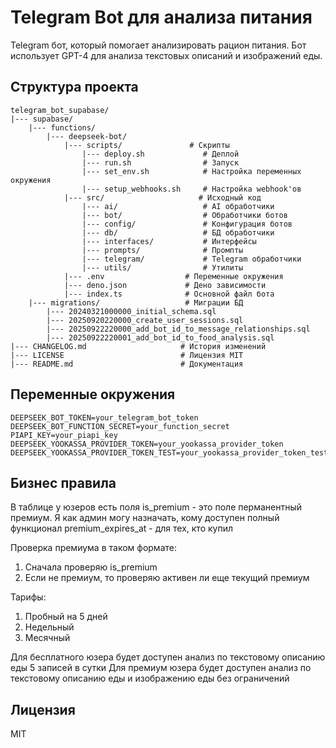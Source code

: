 # Telegram Bot для анализа питания

Telegram бот, который помогает анализировать рацион питания.
Бот использует GPT-4 для анализа текстовых описаний и изображений еды.

## Структура проекта

```structure
telegram_bot_supabase/
|--- supabase/
    |--- functions/
        |--- deepseek-bot/
            |--- scripts/               # Скрипты
                |--- deploy.sh             # Деплой
                |--- run.sh                # Запуск
                |--- set_env.sh            # Настройка переменных окружения
                |--- setup_webhooks.sh     # Настройка webhook'ов
            |--- src/                     # Исходный код
                |--- ai/                   # AI обработчики
                |--- bot/                  # Обработчики ботов
                |--- config/               # Конфигурация ботов
                |--- db/                   # БД обработчики
                |--- interfaces/           # Интерфейсы
                |--- prompts/              # Промпты
                |--- telegram/             # Telegram обработчики
                |--- utils/                # Утилиты
            |--- .env                  # Переменные окружения
            |--- deno.json             # Дено зависимости
            |--- index.ts              # Основной файл бота
    |--- migrations/                   # Миграции БД
        |--- 20240321000000_initial_schema.sql
        |--- 20250920220000_create_user_sessions.sql
        |--- 20250922220000_add_bot_id_to_message_relationships.sql
        |--- 20250922220001_add_bot_id_to_food_analysis.sql
|--- CHANGELOG.md                     # История изменений
|--- LICENSE                          # Лицензия MIT
|--- README.md                        # Документация
```

## Переменные окружения

```env
DEEPSEEK_BOT_TOKEN=your_telegram_bot_token
DEEPSEEK_BOT_FUNCTION_SECRET=your_function_secret
PIAPI_KEY=your_piapi_key
DEEPSEEK_YOOKASSA_PROVIDER_TOKEN=your_yookassa_provider_token
DEEPSEEK_YOOKASSA_PROVIDER_TOKEN_TEST=your_yookassa_provider_token_test
```

## Бизнес правила

В таблице у юзеров есть поля
is_premium - это поле перманентный премиум. Я как админ могу назначать, кому доступен полный функционал
premium_expires_at - для тех, кто купил

Проверка премиума в таком формате:

1) Сначала проверяю is_premium
2) Если не премиум, то проверяю активен ли еще текущий премиум

Тарифы:

1) Пробный на 5 дней
2) Недельный
3) Месячный

Для бесплатного юзера будет доступен анализ по текстовому описанию еды 5 записей в сутки
Для премиум юзера будет доступен анализ по текстовому описанию еды и изображению еды без ограничений

## Лицензия

MIT
